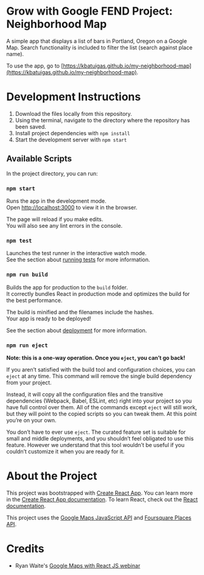 # Grow with Google FEND Project: Neighborhood Map

A simple app that displays a list of bars in Portland, Oregon on a Google Map. Search functionality is included to filter the list (search against place name).

To use the app, go to [https://kbatuigas.github.io/my-neighborhood-map](https://kbatuigas.github.io/my-neighborhood-map).

# Development Instructions

1. Download the files locally from this repository.
2. Using the terminal, navigate to the directory where the repository has been saved.
3. Install project dependencies with `npm install`
4. Start the development server with `npm start`

## Available Scripts

In the project directory, you can run:

### `npm start`

Runs the app in the development mode.<br>
Open [http://localhost:3000](http://localhost:3000) to view it in the browser.

The page will reload if you make edits.<br>
You will also see any lint errors in the console.

### `npm test`

Launches the test runner in the interactive watch mode.<br>
See the section about [running tests](https://facebook.github.io/create-react-app/docs/running-tests) for more information.

### `npm run build`

Builds the app for production to the `build` folder.<br>
It correctly bundles React in production mode and optimizes the build for the best performance.

The build is minified and the filenames include the hashes.<br>
Your app is ready to be deployed!

See the section about [deployment](https://facebook.github.io/create-react-app/docs/deployment) for more information.

### `npm run eject`

**Note: this is a one-way operation. Once you `eject`, you can’t go back!**

If you aren’t satisfied with the build tool and configuration choices, you can `eject` at any time. This command will remove the single build dependency from your project.

Instead, it will copy all the configuration files and the transitive dependencies (Webpack, Babel, ESLint, etc) right into your project so you have full control over them. All of the commands except `eject` will still work, but they will point to the copied scripts so you can tweak them. At this point you’re on your own.

You don’t have to ever use `eject`. The curated feature set is suitable for small and middle deployments, and you shouldn’t feel obligated to use this feature. However we understand that this tool wouldn’t be useful if you couldn’t customize it when you are ready for it.

# About the Project

This project was bootstrapped with [Create React App](https://github.com/facebook/create-react-app). You can learn more in the [Create React App documentation](https://facebook.github.io/create-react-app/docs/getting-started). To learn React, check out the [React documentation](https://reactjs.org/).

This project uses the [Google Maps JavaScript API](https://developers.google.com/maps/documentation/javascript/tutorial) and [Foursquare Places API](https://developer.foursquare.com/places-api).

# Credits

* Ryan Waite's [Google Maps with React JS webinar](https://youtu.be/5J6fs_BlVC0)
